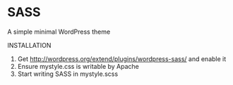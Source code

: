 SASS
====

A simple minimal WordPress theme

INSTALLATION
1) Get http://wordpress.org/extend/plugins/wordpress-sass/ and enable it
2) Ensure mystyle.css is writable by Apache
3) Start writing SASS in mystyle.scss
